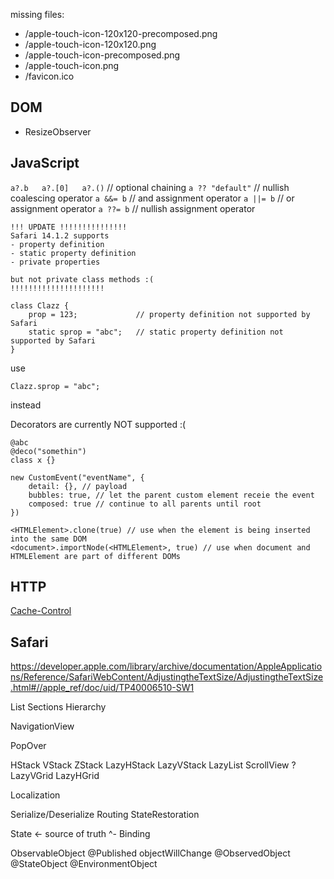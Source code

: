 missing files:
* /apple-touch-icon-120x120-precomposed.png
* /apple-touch-icon-120x120.png
* /apple-touch-icon-precomposed.png
* /apple-touch-icon.png
* /favicon.ico


DOM
---
* ResizeObserver


JavaScript
----------
`a?.b   a?.[0]   a?.()` // optional chaining
`a ?? "default"` // nullish coalescing operator
`a &&= b` // and assignment operator
`a ||= b` // or assignment operator
`a ??= b` // nullish assignment operator

```
!!! UPDATE !!!!!!!!!!!!!!!
Safari 14.1.2 supports
- property definition
- static property definition
- private properties

but not private class methods :(
!!!!!!!!!!!!!!!!!!!!!

class Clazz {
    prop = 123;             // property definition not supported by Safari
    static sprop = "abc";   // static property definition not supported by Safari
}
```
use
```
Clazz.sprop = "abc";
```
instead

Decorators are currently NOT supported :(
```
@abc
@deco("somethin")
class x {}
```

```
new CustomEvent("eventName", {
    detail: {}, // payload
    bubbles: true, // let the parent custom element receie the event
    composed: true // continue to all parents until root
})
```

```
<HTMLElement>.clone(true) // use when the element is being inserted into the same DOM
<document>.importNode(<HTMLElement>, true) // use when document and HTMLElement are part of different DOMs
```


HTTP
----
[Cache-Control](https://tools.ietf.org/html/rfc7234)


Safari
------
https://developer.apple.com/library/archive/documentation/AppleApplications/Reference/SafariWebContent/AdjustingtheTextSize/AdjustingtheTextSize.html#//apple_ref/doc/uid/TP40006510-SW1



List
    Sections
    Hierarchy

NavigationView

PopOver

HStack
VStack
ZStack
LazyHStack
LazyVStack
LazyList
ScrollView ?
LazyVGrid
LazyHGrid


Localization

Serialize/Deserialize
Routing
StateRestoration


State <- source of truth
    ^- Binding

ObservableObject
    @Published
    objectWillChange
@ObservedObject
@StateObject
@EnvironmentObject
